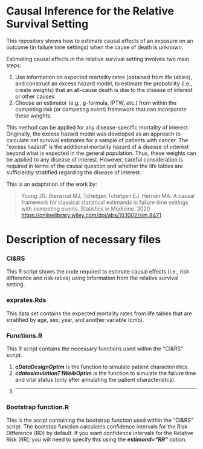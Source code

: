 # Causal Inference for the Relative Survival Setting
This repository shows how to estimate causal effects of an exposure on an outcome (in failure time settings) when the cause of death is unknown. 

Estimating causal effects in the relative survival setting involves two main steps:
  1) Use information on expected mortality rates (obtained from life tables), and construct an excess hazard model, to estimate the probability (i.e., create weights) that an all-cause death is due to the disease of interest or other causes
  2) Choose an estimator (e.g., g-formula, IPTW, etc.) from within the competing risk (or competing event) framework that can incorporate these weights.

This method can be applied for any disease-specific mortality of interest. Originally, the excess hazard model was developed as an approach to calculate net survival estimates for a sample of patients with cancer. The "excess hazard" is the additional mortality hazard of a disease of interest beyond what is expected in the general population. Thus, these weights can be applied to any disease of interest. However, careful consideration is required in terms of the causal question and whether the life tables are sufficiently stratified regarding the disease of interest. 

This is an adaptation of the work by: 
> Young JG, Stensrud MJ, Tchetgen Tchetgen EJ, Hernán MA. A causal framework for classical statistical estimands in failure time settings with competing events. Statistics in Medicine. 2020 https://onlinelibrary.wiley.com/doi/abs/10.1002/sim.8471


# Description of necessary files

### CI&RS 
This R script shows the code required to estimate causal effects (i.e., risk difference and risk ratios) using information from the relative survival setting.

### exprates.Rds
This data set contains the expected mortality rates from life tables that are stratified by age, sex, year, and another variable (cmb).

### Functions.R
This R script contains the necessary functions used within the "CI&RS" script.

  1) ***cDataDesignOptim*** is the function to simulate patient characteristics.
  2) ***cdatasimulationT1WeibOptim*** is the function to simulate the failure time and vital status (only after aimulating the patient characteristcs).
  3) ***

### Bootstrap function.R
This is the script containing the bootstrap function used within the "CI&RS" script. The bootstap function calculates confidence intervals for the Risk Difference (RD) by default. If you want confidence intervals for the Relative Risk (RR), you will need to specify this using the ***estimand="RR"*** option.

